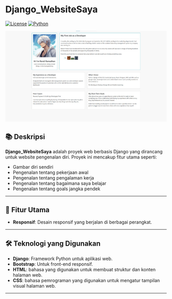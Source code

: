 # Django_WebsiteSaya

[![License](https://img.shields.io/badge/license-MIT-blue.svg)](LICENSE)
[![Python](https://img.shields.io/badge/python-3.8%2B-brightgreen)](https://www.python.org/)

![Gambar Preview Website](https://github.com/RamadhanRendi18/django_websitesaya/blob/main/staticfiles/images/WhatsApp_Image_2025-01-26_at_00.34.30_2fe4482f.jpg)

## 📚 Deskripsi
**Django_WebsiteSaya** adalah proyek web berbasis Django yang dirancang untuk website pengenalan diri. Proyek ini mencakup fitur utama seperti:
- Gambar diri sendiri
- Pengenalan tentang pekerjaan awal
- Pengenalan tentang pengalaman kerja
- Pengenalan tentang bagaimana saya belajar
- Pengenalan tentang goals jangka pendek

---

## 🚀 Fitur Utama
- **Responsif**: Desain responsif yang berjalan di berbagai perangkat.

---

## 🛠️ Teknologi yang Digunakan
- **Django**: Framework Python untuk aplikasi web.
- **Bootstrap**: Untuk front-end responsif.
- **HTML**: bahasa yang digunakan untuk membuat struktur dan konten halaman web.
- **CSS**: bahasa pemrograman yang digunakan untuk mengatur tampilan visual halaman web.

---